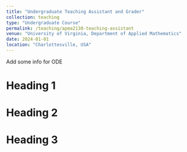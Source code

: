 ```yaml
---
title: "Undergraduate Teaching Assistant and Grader"
collection: teaching
type: "Undergraduate Course"
permalink: /teaching/apma2130-teaching-assistant
venue: "University of Virginia, Department of Applied Mathematics"
date: 2024-01-01
location: "Charlottesville, USA"
---
```


Add some info for ODE

Heading 1
======

Heading 2
======

Heading 3
======

